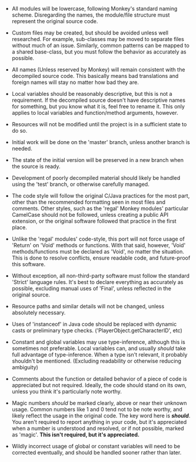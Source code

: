 * All modules will be lowercase, following Monkey's standard naming scheme.
Disregarding the names, the module/file structure must represent the original source code.

* Custom files may be created, but should be avoided unless well researched.
For example, sub-classes may be moved to separate files without much of an issue.
Similarly, common patterns can be mapped to a shared base-class,
but you must follow the behavior as accurately as possible.

* All names (Unless reserved by Monkey) will remain consistent with the decompiled source code.
This basically means bad translations and foreign names will stay no matter how bad they are.

* Local variables should be reasonably descriptive, but this is not a requirement.
If the decompiled source doesn't have descriptive names for something, but you
know what it is, feel free to rename it. This only applies to local
variables and function/method arguments, however.

* Resources will not be modified until the project is in a sufficient state to do so.
* Initial work will be done on the 'master' branch, unless another branch is needed.
* The state of the initial version will be preserved in a new branch when the source is ready.

* Development of poorly decompiled material should likely be handled
using the 'test' branch, or otherwise carefully managed.

* The code style will follow the original C/Java practices for the most part,
other than the recommended formatting seen in most files and comments.
Other styles, such as the 'regal' Monkey modules' particular CamelCase should not
be followed, unless creating a public API extension, or the
original software followed that practice in the first place.

* Unlike the 'regal' modules' code-style, this port will not force usage of
'Return' on 'Void' methods or functions. With that said, however, 'Void'
methods/functions must be declared as 'Void', no matter the situation.
This is done to resolve conflicts, ensure readable code, and future-proof this software.

* Without exception, all non-third-party software must follow
the standard 'Strict' language rules. It's best to declare everything
as accurately as possible, excluding manual uses of 'Final', unless reflected in the original source.

* Resource paths and similar details will not be changed, unless absolutely necessary.

* Uses of 'instanceof' in Java code should be replaced with
dynamic casts or preliminary type checks. ('PlayerObject.getCharacterID', etc)

* Constant and global variables may use type-inference, although this is sometimes not preferable.
Local variables can, and usually *should* take full advantage of type-inference.
When a type isn't relevant, it probably shouldn't be mentioned.
(Excluding readability or otherwise reducing ambiguity)

* Comments about the function or detailed behavior of a piece of code is appreciated but not required.
Ideally, the code should stand on its own, unless you think it's particularly note worthy.

* Magic numbers *should* be marked clearly, above or near their unknown usage.
Common numbers like 1 and 0 tend not to be note worthy, and likely reflect the usage in the original code.
The key word here is ***should***. You aren't required to report anything in
your code, but it's appreciated when a number is understood
and resolved, or if not possible, marked as 'magic'.
**This isn't required, but it's appreciated.**

* Wildly incorrect usage of global or constant variables will need to be
corrected eventually, and should be handled sooner rather than later.